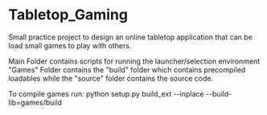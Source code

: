 # Tabletop_Gaming
Small practice project to design an online tabletop application that can be load small games to play with others.

Main Folder contains scripts for running the launcher/selection environment
"Games" Folder contains the "build" folder which contains precompiled loadables while the "source" folder contains the source code.


To compile games run: python setup.py build_ext --inplace --build-lib=games/build
